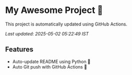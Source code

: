 # My Awesome Project 🚀

This project is automatically updated using GitHub Actions.

_Last updated: 2025-05-02 05:22:49 IST_

## Features
- Auto-update README using Python 🐍
- Auto Git push with GitHub Actions 🤖
